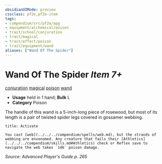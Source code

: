 ```yaml
---
obsidianUIMode: preview
cssclass: pf2e,pf2e-item
tags:
- compendium/src/pf2e/apg
- equipment/alchemical/poison
- trait/school/conjuration
- trait/magical
- trait/effect/poison
- trait/equipment/wand
aliases: ["Wand Of The Spider"]
---
```

# Wand Of The Spider *Item 7+*  
[conjuration](conjuration.md)  [magical](magical.md)  [poison](rules/traits/poison.md)  [wand](wand.md)  

- **Usage** held in 1 hand; **Bulk** L
- **Category** Poison

The handle of this wand is a 5-inch-long piece of rosewood, but most of its length is a pair of twisted spider legs covered in gossamer webbing.

```ad-embed-ability
title: Activate

You cast [web](../../../compendium/spells/web.md), but the strands of webbing are envenomed. Any creature that fails their [Athletics](../../../compendium/skills.md#Athletics) check or Reflex save to navigate the web takes `1d6` poison damage.
```

*Source: Advanced Player's Guide p. 265*
